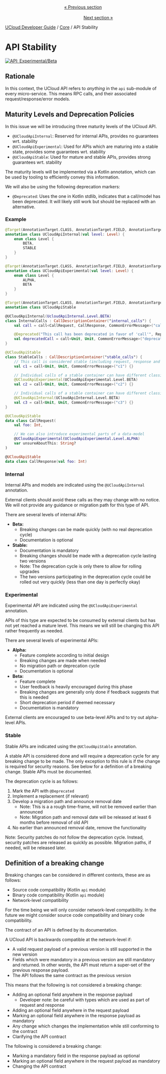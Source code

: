 <p align='center'>
<a href='/docs/developer-guide/core/api-conventions.md'>« Previous section</a>
&nbsp;&nbsp;&nbsp;&nbsp;&nbsp;&nbsp;&nbsp;&nbsp;&nbsp;&nbsp;&nbsp;&nbsp;&nbsp;&nbsp;&nbsp;&nbsp;&nbsp;&nbsp;&nbsp;&nbsp;&nbsp;&nbsp;&nbsp;&nbsp;&nbsp;&nbsp;&nbsp;&nbsp;&nbsp;&nbsp;&nbsp;&nbsp;&nbsp;&nbsp;&nbsp;&nbsp;&nbsp;&nbsp;&nbsp;&nbsp;&nbsp;&nbsp;&nbsp;&nbsp;&nbsp;&nbsp;&nbsp;&nbsp;&nbsp;&nbsp;&nbsp;&nbsp;&nbsp;&nbsp;&nbsp;&nbsp;&nbsp;&nbsp;&nbsp;&nbsp;&nbsp;&nbsp;&nbsp;&nbsp;&nbsp;&nbsp;&nbsp;&nbsp;&nbsp;&nbsp;&nbsp;&nbsp;&nbsp;&nbsp;&nbsp;&nbsp;&nbsp;&nbsp;&nbsp;&nbsp;&nbsp;&nbsp;&nbsp;&nbsp;&nbsp;&nbsp;&nbsp;&nbsp;&nbsp;&nbsp;&nbsp;&nbsp;&nbsp;&nbsp;&nbsp;&nbsp;&nbsp;&nbsp;&nbsp;&nbsp;&nbsp;&nbsp;&nbsp;&nbsp;&nbsp;&nbsp;&nbsp;&nbsp;&nbsp;&nbsp;&nbsp;&nbsp;&nbsp;&nbsp;&nbsp;&nbsp;&nbsp;&nbsp;&nbsp;&nbsp;&nbsp;&nbsp;&nbsp;&nbsp;&nbsp;&nbsp;&nbsp;&nbsp;&nbsp;&nbsp;&nbsp;&nbsp;&nbsp;&nbsp;&nbsp;&nbsp;&nbsp;&nbsp;&nbsp;&nbsp;&nbsp;&nbsp;&nbsp;&nbsp;&nbsp;&nbsp;&nbsp;&nbsp;&nbsp;&nbsp;&nbsp;&nbsp;&nbsp;<a href='/docs/developer-guide/core/users/creation.md'>Next section »</a>
</p>


[UCloud Developer Guide](/docs/developer-guide/README.md) / [Core](/docs/developer-guide/core/README.md) / API Stability
# API Stability

[![API: Experimental/Beta](https://img.shields.io/static/v1?label=API&message=Experimental/Beta&color=orange&style=flat-square)](/docs/developer-guide/core/api-conventions.md)


## Rationale

In this context, the UCloud API refers to _anything_ in the `api` sub-module of every micro-service. This means RPC
calls, and their associated request/response/error models.

## Maturity Levels and Deprecation Policies

In this issue we will be introducing three maturity levels of the UCloud API.

- `@UCloudApiInternal`: Reserved for internal APIs, provides no guarantees wrt. stability
- `@UCloudApiExperimental`: Used for APIs which are maturing into a stable state, provides some guarantees wrt.
  stability
- `@UCloudApiStable`: Used for mature and stable APIs, provides strong guarantees wrt. stability

The maturity levels will be implemented via a Kotlin annotation, which can be used by tooling to efficiently convey this
information.

We will also be using the following deprecation markers:

- `@Deprecated`: Uses the one in Kotlin stdlib, indicates that a call/model has been deprecated. It will likely still
  work but should be replaced with an alternative.

### Example

```kotlin
@Target(AnnotationTarget.CLASS, AnnotationTarget.FIELD, AnnotationTarget.TYPEALIAS)
annotation class UCloudApiInternal(val level: Level) {
    enum class Level {
        BETA,
        STABLE
    }
}

@Target(AnnotationTarget.CLASS, AnnotationTarget.FIELD, AnnotationTarget.TYPEALIAS)
annotation class UCloudApiExperimental(val level: Level) {
    enum class Level {
        ALPHA,
        BETA
    }
}

@Target(AnnotationTarget.CLASS, AnnotationTarget.FIELD, AnnotationTarget.TYPEALIAS)
annotation class UCloudApiStable

@UCloudApiInternal(UcloudApiInternal.Level.BETA)
class InternalCalls : CallDescriptionContainer("internal_calls") {
    val call = call<CallRequest, CallResponse, CommonErrorMessage>("call") {}

    @Deprecated("This call has been deprecated in favor of 'call'", ReplaceWith("call"))
    val deprecatedCall = call<Unit, Unit, CommonErrorMessage>("deprecatedCall") {}
}

@UCloudApiStable
class StableCalls : CallDescriptionContainer("stable_calls") {
    // This call is considered stable (including request, response and error types)
    val c1 = call<Unit, Unit, CommonErrorMessage>("c1") {}

    // Individual calls of a stable container can have different classifications
    @UCloudApiExperimental(UCloudApiExperimental.Level.BETA)
    val c2 = call<Unit, Unit, CommonErrorMessage>("c2") {}

    // Individual calls of a stable container can have different classifications
    @UCloudApiInternal(UCloudApiInternal.Level.BETA)
    val c3 = call<Unit, Unit, CommonErrorMessage>("c3") {}
}

@UCloudApiStable
data class CallRequest(
    val foo: Int,

    // We can also introduce experimental parts of a data-model
    @UCloudApiExperimental(UCloudApiExperimental.Level.ALPHA)
    var unsureAboutThis: String?
)

@UCloudApiStable
data class CallResponse(val foo: Int)
```

### Internal

Internal APIs and models are indicated using the `@UCloudApiInternal` annotation.

External clients should avoid these calls as they may change with no notice. We will not provide any guidance or
migration path for this type of API.

There are several levels of internal APIs:

- __Beta:__
    - Breaking changes can be made quickly (with no real deprecation cycle)
    - Documentation is optional
- __Stable:__
    - Documentation is mandatory
    - Breaking changes should be made with a deprecation cycle lasting two versions
    - Note: The deprecation cycle is only there to allow for rolling upgrades
    - The two versions participating in the deprecation cycle could be rolled out very quickly (less than one day is
      perfectly okay)

### Experimental

Experimental API are indicated using the `@UCloudApiExperimental` annotation.

APIs of this type are expected to be consumed by external clients but has not yet reached a mature level. This means we
will still be changing this API rather frequently as needed.

There are several levels of experimental APIs:

- __Alpha:__
    - Feature complete according to initial design
    - Breaking changes are made when needed
    - No migration path or deprecation cycle
    - Documentation is optional
- __Beta:__
    - Feature complete
    - User feedback is heavily encouraged during this phase
    - Breaking changes are generally only done if feedback suggests that this is needed
    - Short deprecation period if deemed necessary
    - Documentation is mandatory

External clients are encouraged to use beta-level APIs and to try out alpha-level APIs.

### Stable

Stable APIs are indicated using the `@UCloudApiStable` annotation.

A stable API is considered done and will require a deprecation cycle for any breaking change to be made. The only
exception to this rule is if the change is required for security reasons. See below for a definition of a breaking
change. Stable APIs must be documented.

The deprecation cycle is as follows:

1. Mark the API with `@Deprecated`
2. Implement a replacement (if relevant)
3. Develop a migration path and announce removal date
    - Note: This is a a rough time-frame, will not be removed earlier than announced
    - Note: Migration path and removal date will be released at least 6 months before removal of old API
4. No earlier than announced removal date, remove the functionality

Note: Security patches do not follow the deprecation cycle. Instead, security patches are released as quickly as
possible. Migration paths, if needed, will be released later.

## Definition of a breaking change

Breaking changes can be considered in different contexts, these are as follows:

- Source code compatibility (Kotlin `api` module)
- Binary code compatibility (Kotlin `api` module)
- Network-level compatibility

For the time being we will only consider network-level compatibility. In the future we might consider source code
compatibility and binary code compatibility.

The contract of an API is defined by its documentation.

A UCloud API is backwards compatible at the network-level if:

- A valid request payload of a previous version is still supported in the new version
- Fields which were mandatory in a previous version are still mandatory and returned. In other words, the API must
  return a super-set of the previous response payload.
- The API follows the same contract as the previous version

This means that the following is not considered a breaking change:

- Adding an optional field anywhere in the response payload
    - Developer note: be careful with types which are used as part of request and response
- Adding an optional field anywhere in the request payload
- Marking an optional field anywhere in the response payload as mandatory
- Any change which changes the implementation while still conforming to the contract
- Clarifying the API contract

The following is considered a breaking change:

- Marking a mandatory field in the response payload as optional
- Marking an optional field anywhere in the request payload as mandatory
- Changing the API contract

